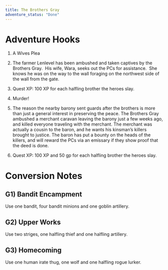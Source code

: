 ```yaml
---
title: The Brothers Gray
adventure_status: "Done"
---
```




# Adventure Hooks

1. A Wives Plea

1. The farmer Lenlevel has been ambushed and taken captives by the Brothers Gray.  His wife, Wara, seeks out the PCs for assistance.  She knows he was on the way to the wall foraging on the northwest side of the wall from the gate.
2. Quest XP: 100 XP for each halfling brother the heroes slay.

1. Murder!

1. The reason the nearby barony sent guards after the brothers is more than just a general interest in preserving the peace. The Brothers Gray ambushed a merchant caravan leaving the barony just a few weeks ago, and killed everyone traveling with the merchant. The merchant was actually a cousin to the baron, and he wants his kinsman’s killers brought to justice. The baron has put a bounty on the heads of the killers, and will reward the PCs via an emissary if they show proof that the deed is done.
2. Quest XP: 100 XP and 50 gp for each halfling brother the heroes slay.

# Conversion Notes

## G1) Bandit Encampment

Use one bandit, four bandit minions and one goblin artillery.

## G2) Upper Works

Use two striges, one halfling thief and one halfling artillery.

## G3) Homecoming

Use one human irate thug, one wolf and one halfling rogue lurker.